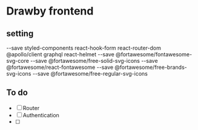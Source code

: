 # Drawby frontend

## setting

--save styled-components
react-hook-form
react-router-dom
@apollo/client graphql
react-helmet
--save @fortawesome/fontawesome-svg-core
--save @fortawesome/free-solid-svg-icons
--save @fortawesome/react-fontawesome
--save @fortawesome/free-brands-svg-icons
--save @fortawesome/free-regular-svg-icons

## To do

- [ ] Router
- [ ] Authentication
- [ ]
